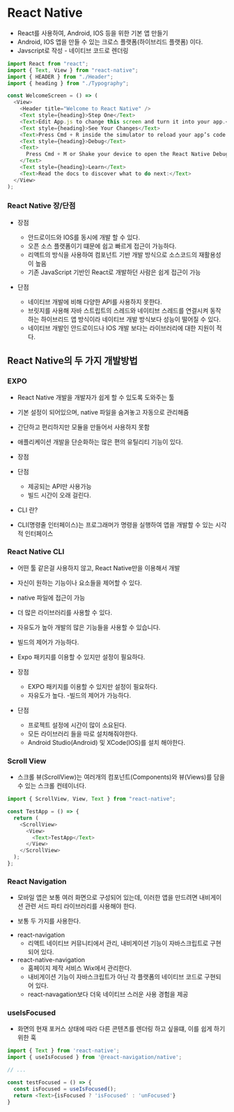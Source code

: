 # React Native

- React를 사용하여, Android, IOS 등을 위한 기본 앱 만들기
- Android, IOS 앱을 만들 수 있는 크로스 플랫폼(하이브리드 플랫폼) 이다.
- Javscript로 작성 - 네이티브 코드로 렌더링

```js
import React from "react";
import { Text, View } from "react-native";
import { HEADER } from "./Header";
import { heading } from "./Typography";

const WelcomeScreen = () => (
  <View>
    <Header title="Welcome to React Native" />
    <Text style={heading}>Step One</Text>
    <Text>Edit App.js to change this screen and turn it into your app.</Text>
    <Text style={heading}>See Your Changes</Text>
    <Text>Press Cmd + R inside the simulator to reload your app’s code.</Text>
    <Text style={heading}>Debug</Text>
    <Text>
      Press Cmd + M or Shake your device to open the React Native Debug Menu.
    </Text>
    <Text style={heading}>Learn</Text>
    <Text>Read the docs to discover what to do next:</Text>
  </View>
);
```

### React Native 장/단점

- 장점

  - 안드로이드와 IOS를 동시에 개발 할 수 있다.
  - 오픈 소스 플랫폼이기 떄문에 쉽고 빠르게 접근이 가능하다.
  - 리액트의 방식을 사용하여 컴포넌트 기반 개발 방식으로 소스코드의 재활용성이 높음
  - 기존 JavaScript 기반인 React로 개발하던 사람은 쉽게 접근이 가능

- 단점
  - 네이티브 개발에 비해 다양한 API를 사용하지 못한다.
  - 브릿지를 사용해 자바 스트립트의 스레드와 네이티브 스레드를 연결시켜 동작하는 하이브리드 앱 방식이라 네이티브 개발 방식보다 성능이 떨어질 수 있다.
  - 네이티브 개발인 안드로이드나 IOS 개발 보다는 라이브러리에 대한 지원이 적다.

## React Native의 두 가지 개발방법

### EXPO

- React Native 개발을 개발자가 쉽게 할 수 있도록 도와주는 툴
- 기본 설정이 되어있으며, native 파일을 숨겨놓고 자동으로 관리해줌
- 간단하고 편리하지만 모듈을 만들어서 사용하지 못함
- 애플리케이션 개발을 단순화하는 많은 편의 유틸리티 기능이 있다.

- 장점

- 단점
  - 제공되는 API만 사용가능
  - 빌드 시간이 오래 걸린다.

* CLI 란?

- CLI(명령줄 인터페이스)는 프로그래머가 명령을 실행하여 앱을 개발할 수 있는 시각적 인터페이스

### React Native CLI

- 어떤 툴 같은걸 사용하지 않고, React Native만을 이용해서 개발
- 자신이 원하는 기능이나 요소들을 제어할 수 있다.
- native 파일에 접근이 가능
- 더 많은 라이브러리를 사용할 수 있다.
- 자유도가 높아 개발의 많은 기능들을 사용할 수 있습니다.
- 빌드의 제어가 가능하다.
- Expo 패키지를 이용할 수 있지만 설정이 필요하다.

- 장점
  - EXPO 패키지를 이용할 수 있지만 설정이 필요하다.
  - 자유도가 높다. -빌드의 제어가 가능하다.
- 단점
  - 프로젝트 설정에 시간이 많이 소요된다.
  - 모든 라이브러리 들을 따로 설치해줘야한다.
  - Android Studio(Android) 및 XCode(IOS)를 설치 해야한다.

### Scroll View

- 스크롤 뷰(ScrollView)는 여러개의 컴포넌트(Components)와 뷰(Views)를 담을 수 있는 스크롤 컨테이너다.

```ts
import { ScrollView, View, Text } from "react-native";

const TestApp = () => {
  return (
    <ScrollView>
      <View>
        <Text>TestApp</Text>
      </View>
    </ScrollView>
  );
};
```

### React Navigation

- 모바일 앱은 보통 여러 화면으로 구성되어 있는데, 이러한 앱을 만드려면 내비게이션 관련 서드 파티 라이브러리를 사용해야 한다.

* 보통 두 가지를 사용한다.

- react-navigation
  - 리액트 네이티브 커뮤니티에서 관리, 내비게이션 기능이 자바스크립트로 구현되어 있다.
- react-native-navigation
  - 홈페이지 제작 서비스 Wix에서 관리한다.
  - 내비게이션 기능이 자바스크립트가 아닌 각 플랫폼의 네이티브 코드로 구현되어 있다.
  - react-navagation보다 더욱 네이티브 스러운 사용 경험을 제공

### useIsFocused

- 화면의 현재 포커스 상태에 따라 다른 콘텐츠를 렌더링 하고 싶을떄, 이를 쉽게 하기 위한 훅

```ts
import { Text } from 'react-native';
import { useIsFocused } from '@react-navigation/native';

// ...

const testFocused = () => {
  const isFocused = useIsFocused();
  return <Text>{isFocused ? 'isFocused' : 'unFocused'}
}
```
